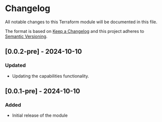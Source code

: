 # Changelog

All notable changes to this Terraform module will be documented in this file.

The format is based on [Keep a Changelog](https://keepachangelog.com/en/1.0.0/) and this project adheres to [Semantic Versioning](https://semver.org/spec/v2.0.0.html).

## [0.0.2-pre] - 2024-10-10

### Updated

- Updating the capabilities functionality.

## [0.0.1-pre] - 2024-10-10

### Added

- Initial release of the module